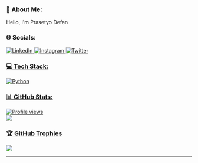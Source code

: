 ### 💫 About Me:
Hello, i'm Prasetyo Defan


### 🌐 Socials:
<a href="https://www.linkedin.com/in/prasetyodefan/" target="_blank"><img src="https://img.shields.io/badge/LinkedIn-%230077B5.svg?&style=flat-square&logo=linkedin&logoColor=white" alt="LinkedIn"> <a href="https://instagram.com/prasetyodefan/" target="_blank"><img src="https://img.shields.io/badge/Instagram-%23E4405F.svg?&style=flat-square&logo=Instagram&logoColor=white" alt="Instagram"> <a href="https://twitter.com/samepack_" target="_blank"><img src="https://img.shields.io/badge/Twitter-%231DA1F2.svg?&style=flat-square&logo=Twitter&logoColor=white" alt="Twitter">
 

### 💻 Tech Stack:
![Python](https://img.shields.io/badge/python-3670A0?style=flat&logo=Python&logoColor=ffdd54) 
### 📊 GitHub Stats:
![Profile views](https://gpvc.arturio.dev/prasetyodefan)<br>
![](https://github-readme-streak-stats.herokuapp.com/?user=prasetyodefan&theme=dark&hide_border=false&align)

### 🏆 GitHub Trophies
![](https://github-profile-trophy.vercel.app/?username=prasetyodefan&theme=flat&no-frame=false&no-bg=true&margin-w=4)

---


<!-- Proudly created with GPRM ( https://gprm.itsvg.in ) -->
